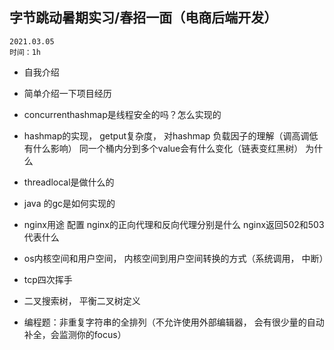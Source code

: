 ## 字节跳动暑期实习/春招一面（电商后端开发）

```
2021.03.05
时间：1h
```

-   自我介绍

-   简单介绍一下项目经历

-   concurrenthashmap是线程安全的吗？怎么实现的
-   hashmap的实现， getput复杂度， 对hashmap 负载因子的理解（调高调低有什么影响） 同一个桶内分到多个value会有什么变化（链表变红黑树） 为什么
-   threadlocal是做什么的
-   java 的gc是如何实现的
-   nginx用途 配置 nginx的正向代理和反向代理分别是什么 nginx返回502和503代表什么
-   os内核空间和用户空间， 内核空间到用户空间转换的方式（系统调用， 中断）
-   tcp四次挥手
-   二叉搜索树， 平衡二叉树定义
-   编程题：非重复字符串的全排列（不允许使用外部编辑器， 会有很少量的自动补全，会监测你的focus）

